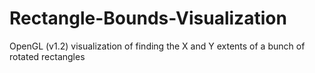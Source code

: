 Rectangle-Bounds-Visualization
==============================

OpenGL (v1.2) visualization of finding the X and Y extents of a bunch of rotated rectangles